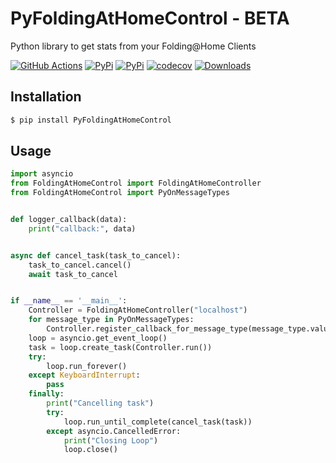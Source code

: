 # PyFoldingAtHomeControl - BETA
Python library to get stats from your Folding@Home Clients

[![GitHub Actions](https://github.com/eifinger/PyFoldingAtHomeControl/workflows/Python%20package/badge.svg)](https://github.com/eifinger/PyFoldingAtHomeControl/actions?workflow=Python+package)
[![PyPi](https://img.shields.io/pypi/v/PyFoldingAtHomeControl.svg)](https://pypi.python.org/pypi/PyFoldingAtHomeControl)
[![PyPi](https://img.shields.io/pypi/l/PyFoldingAtHomeControl.svg)](https://github.com/eifinger/PyFoldingAtHomeControl/blob/master/LICENSE)
[![codecov](https://codecov.io/gh/eifinger/PyFoldingAtHomeControl/branch/master/graph/badge.svg)](https://codecov.io/gh/eifinger/PyFoldingAtHomeControl)
[![Downloads](https://pepy.tech/badge/pyfoldingathomecontrol)](https://pepy.tech/project/pyfoldingathomecontrol)

## Installation

```bash
$ pip install PyFoldingAtHomeControl
```

## Usage

```python
import asyncio
from FoldingAtHomeControl import FoldingAtHomeController
from FoldingAtHomeControl import PyOnMessageTypes


def logger_callback(data):
    print("callback:", data)


async def cancel_task(task_to_cancel):
    task_to_cancel.cancel()
    await task_to_cancel


if __name__ == '__main__':
    Controller = FoldingAtHomeController("localhost")
    for message_type in PyOnMessageTypes:
        Controller.register_callback_for_message_type(message_type.value, logger_callback)
    loop = asyncio.get_event_loop()
    task = loop.create_task(Controller.run())
    try:
        loop.run_forever()
    except KeyboardInterrupt:
        pass
    finally:
        print("Cancelling task")
        try:
            loop.run_until_complete(cancel_task(task))
        except asyncio.CancelledError:
            print("Closing Loop")
            loop.close()
```
